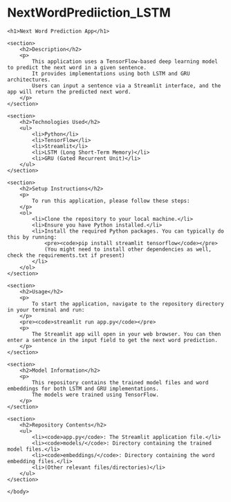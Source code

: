 # NextWordPrediiction_LSTM
<!DOCTYPE html>
<html lang="en">
<head>
    <meta charset="UTF-8">
    <meta name="viewport" content="width=device-width, initial-scale=1.0">
    <title>Next Word Prediction App</title>
</head>
<body>

    <h1>Next Word Prediction App</h1>

    <section>
        <h2>Description</h2>
        <p>
            This application uses a TensorFlow-based deep learning model to predict the next word in a given sentence. 
            It provides implementations using both LSTM and GRU architectures. 
            Users can input a sentence via a Streamlit interface, and the app will return the predicted next word.
        </p>
    </section>

    <section>
        <h2>Technologies Used</h2>
        <ul>
            <li>Python</li>
            <li>TensorFlow</li>
            <li>Streamlit</li>
            <li>LSTM (Long Short-Term Memory)</li>
            <li>GRU (Gated Recurrent Unit)</li>
        </ul>
    </section>

    <section>
        <h2>Setup Instructions</h2>
        <p>
            To run this application, please follow these steps:
        </p>
        <ol>
            <li>Clone the repository to your local machine.</li>
            <li>Ensure you have Python installed.</li>
            <li>Install the required Python packages. You can typically do this by running:
                <pre><code>pip install streamlit tensorflow</code></pre>
                (You might need to install other dependencies as well, check the requirements.txt if present)
            </li>
        </ol>
    </section>

    <section>
        <h2>Usage</h2>
        <p>
            To start the application, navigate to the repository directory in your terminal and run:
        </p>
        <pre><code>streamlit run app.py</code></pre>
        <p>
            The Streamlit app will open in your web browser. You can then enter a sentence in the input field to get the next word prediction.
        </p>
    </section>

    <section>
        <h2>Model Information</h2>
        <p>
            This repository contains the trained model files and word embeddings for both LSTM and GRU implementations. 
            The models were trained using TensorFlow.
        </p>
    </section>

    <section>
        <h2>Repository Contents</h2>
        <ul>
            <li><code>app.py</code>: The Streamlit application file.</li>
            <li><code>models/</code>: Directory containing the trained model files.</li>
            <li><code>embeddings/</code>: Directory containing the word embedding files.</li>
            <li>(Other relevant files/directories)</li>
        </ul>
    </section>

    </body>
</html>